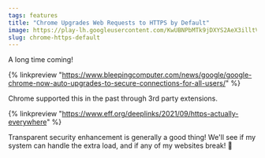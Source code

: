 ```yaml
---
tags: features
title: "Chrome Upgrades Web Requests to HTTPS by Default"
image: https://play-lh.googleusercontent.com/KwUBNPbMTk9jDXYS2AeX3illtVRTkrKVh5xR1Mg4WHd0CG2tV4mrh1z3kXi5z_warlk=w600-h300-pc0xffffff-pd
slug: chrome-https-default
---
```


A long time coming!

{% linkpreview "https://www.bleepingcomputer.com/news/google/google-chrome-now-auto-upgrades-to-secure-connections-for-all-users/" %}

Chrome supported this in the past through 3rd party extensions.

{% linkpreview "https://www.eff.org/deeplinks/2021/09/https-actually-everywhere" %}

Transparent security enhancement is generally a good thing! We'll see if my system can handle the extra load, and if any of my websites break! 🤬
